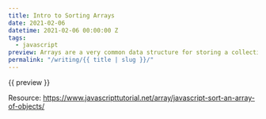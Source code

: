 ```yaml
---
title: Intro to Sorting Arrays
date: 2021-02-06
datetime: 2021-02-06 00:00:00 Z
tags:
  - javascript
preview: Arrays are a very common data structure for storing a collection of values in JavaScript. Sometimes, we need to sort the data in ascending or descending order for certain situations.
permalink: "/writing/{{ title | slug }}/"
---
```


{{ preview }}

Resource: https://www.javascripttutorial.net/array/javascript-sort-an-array-of-objects/ 

